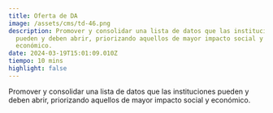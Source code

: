 ```yaml
---
title: Oferta de DA
image: /assets/cms/td-46.png
description: Promover y consolidar una lista de datos que las instituciones
  pueden y deben abrir, priorizando aquellos de mayor impacto social y
  económico.
date: 2024-03-19T15:01:09.010Z
tiempo: 10 mins
highlight: false
---
```

<!--StartFragment-->

Promover y consolidar una lista de datos que las instituciones pueden y deben abrir, priorizando aquellos de mayor impacto social y económico.

<!--EndFragment-->